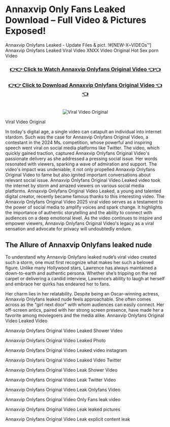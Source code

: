 # Annaxvip Only Fans Leaked Download – Full Video & Pictures Exposed!

Annaxvip Onlyfans Leaked - Update Files & pict. !#[NEW-X~VIDEOs™] Annaxvip Onlyfans Leaked Viral Video XNXX Video Original Hot Sex porn Video
<br>
<div align="center">
<h3><a href="https://links2leaks.com?utm_source=annaxvip&utm_medium=gitlong" rel="nofollow">👉👉 Click to Watch Annaxvip Onlyfans Original Video 👈👈</a></h3>
<h3><a href="https://links2leaks.com?utm_source=annaxvip&utm_medium=gitlong" rel="nofollow">👉👉 Click to Download Annaxvip Onlyfans Original Video 👈👈</a></h3>
<br>
<a href="https://links2leaks.com?utm_source=annaxvip&utm_medium=gitlong" rel="nofollow"><img src="https://i.ibb.co/Gkj2r4b/banner.png" alt="Viral Video Original" style="max-width: 100%; display: inline-block;" data-target="animated-image.originalImage"></a>
</div>

Viral Video Original

In today's digital age, a single video can catapult an individual into internet stardom. Such was the case for Annaxvip Onlyfans Original Video, a contestant in the 2024 Ms. competition, whose powerful and inspiring speech went viral on social media platforms like Twitter.
The video, which quickly gained traction, captured Annaxvip Onlyfans Original Video's passionate delivery as she addressed a pressing social issue. Her words resonated with viewers, sparking a wave of admiration and support. The video's impact was undeniable; it not only propelled Annaxvip Onlyfans Original Video to fame but also ignited important conversations about relevant social issue.
Annaxvip Onlyfans Original Video Leaked video took the internet by storm and amazed viewers on various social media platforms. Annaxvip Onlyfans Original Video Leaked, a young and talented digital creator, recently became famous thanks to this interesting video.
The Annaxvip Onlyfans Original Video 2025 viral video serves as a testament to the power of social media to amplify voices and spark change. It highlights the importance of authentic storytelling and the ability to connect with audiences on a deep emotional level. As the video continues to inspire and empower viewers, Annaxvip Onlyfans Original Video's legacy as a viral sensation and advocate for privacy will undoubtedly endure.

<h2>The Allure of Annaxvip Onlyfans leaked nude</h2>


To understand why Annaxvip Onlyfans leaked nude’s viral video created such a storm, one must first recognize what makes her such a beloved figure. Unlike many Hollywood stars, Lawrence has always maintained a down-to-earth and authentic persona. Whether she’s tripping on the red carpet or delivering a candid interview, Lawrence’s ability to laugh at herself and embrace her quirks has endeared her to fans.

Her charm lies in her relatability. Despite being an Oscar-winning actress, Annaxvip Onlyfans leaked nude feels approachable. She often comes across as the "girl next door" with whom audiences can easily connect. Her off-screen antics, paired with her strong screen presence, have made her a favorite among moviegoers and the media alike.
Annaxvip Onlyfans Original Video Leaked Video

Annaxvip Onlyfans Original Video Leaked Shower Video

Annaxvip Onlyfans Original Video Leaked Photo

Annaxvip Onlyfans Original Video Leaked video instagram

Annaxvip Onlyfans Original Video Leaked Video Twitter

Annaxvip Onlyfans Original Video Leak Shower Video

Annaxvip Onlyfans Original Video Leak Twitter Video

Annaxvip Onlyfans Original Video Leak Onlyfans Video

Annaxvip Onlyfans Original Video Only Fans leak video

Annaxvip Onlyfans Original Video Leak leaked pictures

Annaxvip Onlyfans Original Video Leak explicit content leak